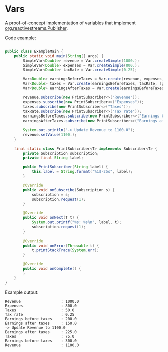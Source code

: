 # Vars

A proof-of-concept implementation of variables
that implement [org.reactivestreams.Publisher](http://www.reactive-streams.org/reactive-streams-1.0.2-javadoc/org/reactivestreams/Publisher.html).

Code example:

~~~java

public class ExampleMain {
    public static void main(String[] args) {
        SimpleVar<Double> revenue = Var.createSimple(1000.);
        SimpleVar<Double> expenses = Var.createSimple(800.);
        SimpleVar<Double> taxRate = Var.createSimple(0.25);

        Var<Double> earningsBeforeTaxes = Var.create(revenue, expenses, (e, a) -> e - a);
        Var<Double> taxes = Var.create(earningsBeforeTaxes, taxRate, (g,s) -> g * s);
        Var<Double> earningsAfterTaxes = Var.create(earningsBeforeTaxes, taxes, (a,b) -> a - b);

        revenue.subscribe(new PrintSubscriber<>("Revenue"));
        expenses.subscribe(new PrintSubscriber<>("Expenses"));
        taxes.subscribe(new PrintSubscriber<>("Taxes"));
        taxRate.subscribe(new PrintSubscriber<>("Tax rate"));
        earningsBeforeTaxes.subscribe(new PrintSubscriber<>("Earnings before taxes"));
        earningsAfterTaxes.subscribe(new PrintSubscriber<>("Earnings after taxes"));

        System.out.println("-> Update Revenue to 1100.0");
        revenue.setValue(1100.);
    }
    
    final static class PrintSubscriber<T> implements Subscriber<T> {
        private Subscription subscription;
        private final String label;

        public PrintSubscriber(String label) {
            this.label = String.format("%1$-25s", label);
        }

        @Override
        public void onSubscribe(Subscription s) {
            subscription = s;
            subscription.request(1);
        }

        @Override
        public void onNext(T t) {
            System.out.printf("%s: %s%n", label, t);
            subscription.request(1);
        }

        @Override
        public void onError(Throwable t) {
            t.printStackTrace(System.err);
        }

        @Override
        public void onComplete() {
        }
    }
}

~~~

Example output:

    Revenue                  : 1000.0
    Expenses                 : 800.0
    Taxes                    : 50.0
    Tax rate                 : 0.25
    Earnings before taxes    : 200.0
    Earnings after taxes     : 150.0
    -> Update Revenue to 1100.0
    Earnings after taxes     : 225.0
    Taxes                    : 75.0
    Earnings before taxes    : 300.0
    Revenue                  : 1100.0
